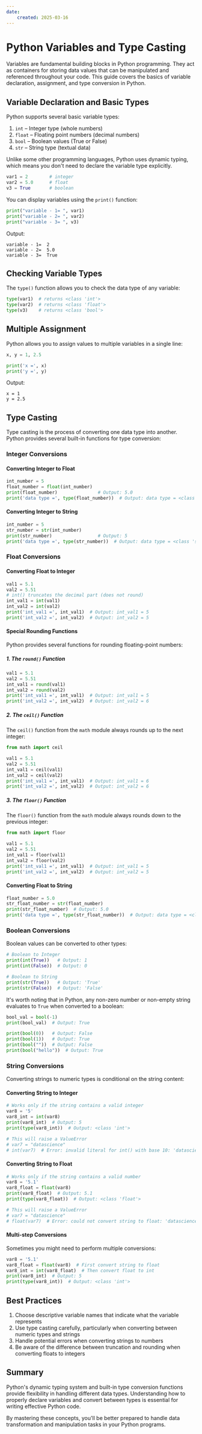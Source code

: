 ```yaml
---
date:
    created: 2025-03-16 
---
```


# Python Variables and Type Casting

Variables are fundamental building blocks in Python programming. They act as containers for storing data values that can be manipulated and referenced throughout your code. This guide covers the basics of variable declaration, assignment, and type conversion in Python.

## Variable Declaration and Basic Types

Python supports several basic variable types:

1. `int` – Integer type (whole numbers)
2. `float` – Floating point numbers (decimal numbers)
3. `bool` – Boolean values (True or False)
4. `str` – String type (textual data)

Unlike some other programming languages, Python uses dynamic typing, which means you don't need to declare the variable type explicitly.

```python
var1 = 2        # integer
var2 = 5.0      # float
v3 = True       # boolean
```

You can display variables using the `print()` function:

```python
print("variable - 1= ", var1)
print("variable - 2= ", var2)
print("variable - 3= ", v3)
```

Output:
```
variable - 1=  2
variable - 2=  5.0
variable - 3=  True
```

## Checking Variable Types

The `type()` function allows you to check the data type of any variable:

```python
type(var1)  # returns <class 'int'>
type(var2)  # returns <class 'float'>
type(v3)    # returns <class 'bool'>
```

## Multiple Assignment

Python allows you to assign values to multiple variables in a single line:

```python
x, y = 1, 2.5

print('x =', x)
print('y =', y)
```

Output:
```
x = 1
y = 2.5
```

## Type Casting

Type casting is the process of converting one data type into another. Python provides several built-in functions for type conversion:

### Integer Conversions

#### Converting Integer to Float
```python
int_number = 5
float_number = float(int_number)
print(float_number)               # Output: 5.0
print('data type =', type(float_number))  # Output: data type = <class 'float'>
```

#### Converting Integer to String
```python
int_number = 5
str_number = str(int_number)
print(str_number)                 # Output: 5
print('data type =', type(str_number))  # Output: data type = <class 'str'>
```

### Float Conversions

#### Converting Float to Integer
```python
val1 = 5.1
val2 = 5.51
# int() truncates the decimal part (does not round)
int_val1 = int(val1)
int_val2 = int(val2)
print('int_val1 =', int_val1)  # Output: int_val1 = 5
print('int_val2 =', int_val2)  # Output: int_val2 = 5
```

#### Special Rounding Functions

Python provides several functions for rounding floating-point numbers:

##### 1. The `round()` Function
```python
val1 = 5.1
val2 = 5.51
int_val1 = round(val1)
int_val2 = round(val2)
print('int_val1 =', int_val1)  # Output: int_val1 = 5
print('int_val2 =', int_val2)  # Output: int_val2 = 6
```

##### 2. The `ceil()` Function
The `ceil()` function from the `math` module always rounds up to the next integer:

```python
from math import ceil

val1 = 5.1
val2 = 5.51
int_val1 = ceil(val1)
int_val2 = ceil(val2)
print('int_val1 =', int_val1)  # Output: int_val1 = 6
print('int_val2 =', int_val2)  # Output: int_val2 = 6
```

##### 3. The `floor()` Function
The `floor()` function from the `math` module always rounds down to the previous integer:

```python
from math import floor

val1 = 5.1
val2 = 5.51
int_val1 = floor(val1)
int_val2 = floor(val2)
print('int_val1 =', int_val1)  # Output: int_val1 = 5
print('int_val2 =', int_val2)  # Output: int_val2 = 5
```

#### Converting Float to String
```python
float_number = 5.0
str_float_number = str(float_number)
print(str_float_number)  # Output: 5.0
print('data type =', type(str_float_number))  # Output: data type = <class 'str'>
```

### Boolean Conversions

Boolean values can be converted to other types:

```python
# Boolean to Integer
print(int(True))   # Output: 1
print(int(False))  # Output: 0

# Boolean to String
print(str(True))   # Output: 'True'
print(str(False))  # Output: 'False'
```

It's worth noting that in Python, any non-zero number or non-empty string evaluates to `True` when converted to a boolean:

```python
bool_val = bool(-1)
print(bool_val)  # Output: True

print(bool(0))   # Output: False
print(bool(1))   # Output: True
print(bool(""))  # Output: False
print(bool("hello"))  # Output: True
```

### String Conversions

Converting strings to numeric types is conditional on the string content:

#### Converting String to Integer
```python
# Works only if the string contains a valid integer
var8 = '5'
var8_int = int(var8)
print(var8_int)  # Output: 5
print(type(var8_int))  # Output: <class 'int'>

# This will raise a ValueError
# var7 = "datascience"
# int(var7)  # Error: invalid literal for int() with base 10: 'datascience'
```

#### Converting String to Float
```python
# Works only if the string contains a valid number
var8 = '5.1'
var8_float = float(var8)
print(var8_float)  # Output: 5.1
print(type(var8_float))  # Output: <class 'float'>

# This will raise a ValueError
# var7 = "datascience"
# float(var7)  # Error: could not convert string to float: 'datascience'
```

#### Multi-step Conversions
Sometimes you might need to perform multiple conversions:

```python
var8 = '5.1'
var8_float = float(var8)  # First convert string to float
var8_int = int(var8_float)  # Then convert float to int
print(var8_int)  # Output: 5
print(type(var8_int))  # Output: <class 'int'>
```

## Best Practices

1. Choose descriptive variable names that indicate what the variable represents
2. Use type casting carefully, particularly when converting between numeric types and strings
3. Handle potential errors when converting strings to numbers
4. Be aware of the difference between truncation and rounding when converting floats to integers

## Summary

Python's dynamic typing system and built-in type conversion functions provide flexibility in handling different data types. Understanding how to properly declare variables and convert between types is essential for writing effective Python code.

By mastering these concepts, you'll be better prepared to handle data transformation and manipulation tasks in your Python programs.
